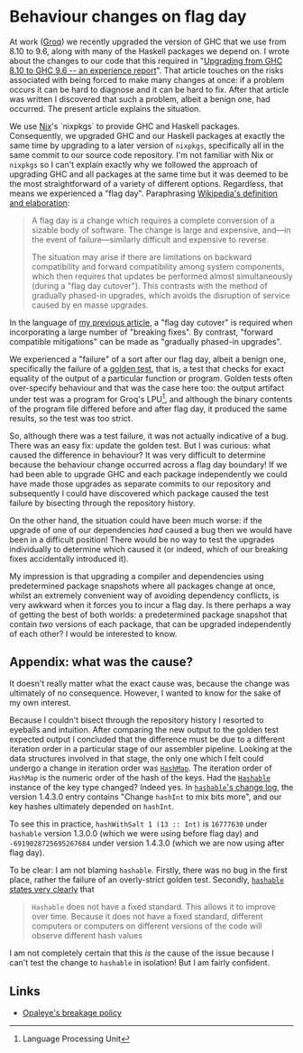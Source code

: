 # Behaviour changes on flag day

At work ([Groq](https://groq.com/)) we recently upgraded the version
of GHC that we use from 8.10 to 9.6, along with many of the Haskell
packages we depend on.  I wrote about the changes to our code that
this required in "[Upgrading from GHC 8.10 to GHC 9.6 -- an experience
report](../ghc-8.10-9.6-experience-report)".  That article touches on
the risks associated with being forced to make many changes at once:
if a problem occurs it can be hard to diagnose and it can be hard to
fix.  After that article was written I discovered that such a problem,
albeit a benign one, had occurred.  The present article explains the
situation.

We use [Nix](https://en.wikipedia.org/wiki/Nix_(package_manager))'s
`nixpkgs` to provide GHC and Haskell packages.  Consequently, we
upgraded GHC and our Haskell packages at exactly the same time by
upgrading to a later version of `nixpkgs`, specifically all in the
same commit to our source code repository.  I'm not familiar with Nix
or `nixpkgs` so I can't explain exactly why we followed the approach
of upgrading GHC and all packages at the same time but it was deemed
to be the most straightforward of a variety of different options.
Regardless, that means we experienced a "flag day".  Paraphrasing
[Wikipedia's definition and
elaboration](https://en.wikipedia.org/wiki/Flag_day_(computing)):

> A flag day is a change which requires a complete conversion of a
> sizable body of software. The change is large and expensive, and—in
> the event of failure—similarly difficult and expensive to reverse.
>
> The situation may arise if there are limitations on backward
> compatibility and forward compatibility among system components,
> which then requires that updates be performed almost simultaneously
> (during a "flag day cutover"). This contrasts with the method of
> gradually phased-in upgrades, which avoids the disruption of service
> caused by en masse upgrades.

In the language of [my previous
article](ghc-8.10-9.6-experience-report#forward-compatible-mitigations-versus-breaking-fixes),
a "flag day cutover" is required when incorporating a large number of
"breaking fixes".  By contrast, "forward compatible mitigations" can
be made as "gradually phased-in upgrades".

We experienced a "failure" of a sort after our flag day, albeit a
benign one, specifically the failure of a [golden
test](https://en.wikipedia.org/wiki/Characterization_test), that is, a
test that checks for exact equality of the output of a particular
function or program.  Golden tests often over-specify behaviour and
that was the case here too: the output artifact under test was a
program for Groq's LPU[^1], and although the binary contents of the
program file differed before and after flag day, it produced the same
results, so the test was too strict.

So, although there was a test failure, it was not actually indicative
of a bug.  There was an easy fix: update the golden test.  But I was
curious: what caused the difference in behaviour?  It was very
difficult to determine because the behaviour change occurred across a
flag day boundary!  If we had been able to upgrade GHC and each
package independently we could have made those upgrades as separate
commits to our repository and subsequently I could have discovered
which package caused the test failure by bisecting through the
repository history.

On the other hand, the situation could have been much worse: if the
upgrade of one of our dependencies _had_ caused a bug then we would
have been in a difficult position!  There would be no way to test the
upgrades individually to determine which caused it (or indeed, which
of our breaking fixes accidentally introduced it).

My impression is that upgrading a compiler and dependencies using
predetermined package snapshots where all packages change at once,
whilst an extremely convenient way of avoiding dependency conflicts,
is very awkward when it forces you to incur a flag day.  Is there
perhaps a way of getting the best of both worlds: a predetermined
package snapshot that contain _two_ versions of each package, that can
be upgraded independently of each other? I would be interested to
know.

## Appendix: what was the cause?

It doesn't really matter what the exact cause was, because the change
was ultimately of no consequence.  However, I wanted to know for the
sake of my own interest.

Because I couldn't bisect through the repository history I resorted to
eyeballs and intuition.  After comparing the new output to the golden
test expected output I concluded that the difference must be due to a
different iteration order in a particular stage of our assembler
pipeline. Looking at the data structures involved in that stage, the
only one which I felt could undergo a change in iteration order was
[`HashMap`](https://hackage.haskell.org/package/unordered-containers-0.2.20/docs/Data-HashMap-Strict.html#t:HashMap).
The iteration order of `HashMap` is the numeric order of the hash of
the keys.  Had the
[`Hashable`](https://www.stackage.org/haddock/lts-22.33/hashable-1.4.4.0/Data-Hashable.html#t:Hashable)
instance of the key type changed?  Indeed yes. In [`hashable`'s change
log](https://github.com/haskell-unordered-containers/hashable/blob/6ef535fd0053427e85201903a894a4b3162e0229/CHANGES.md),
the version 1.4.3.0 entry contains "Change `hashInt` to mix bits
more", and our key hashes ultimately depended on `hashInt`.

To see this in practice, `hashWithSalt 1 (13 :: Int)` is `16777630`
under `hashable` version 1.3.0.0 (which we were using before flag day)
and `-6919028725695267684` under version 1.4.3.0 (which we are now
using after flag day).

To be clear: I am not blaming `hashable`.  Firstly, there was no bug
in the first place, rather the failure of an overly-strict golden
test.  Secondly, [`hashable` states very
clearly](https://hackage.haskell.org/package/hashable) that

> `Hashable` does not have a fixed standard. This allows it to improve
> over time.  Because it does not have a fixed standard, different
> computers or computers on different versions of the code will
> observe different hash values

I am not completely certain that this _is_ the cause of the issue
because I can't test the change to `hashable` in isolation!  But I am
fairly confident.

## Links

* [Opaleye's breakage
  policy](https://h2.jaguarpaw.co.uk/posts/opaleyes-api-breakage-policy/)

[^1]: Language Processing Unit
